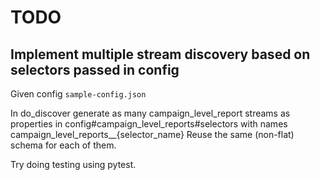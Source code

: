 # TODO

## Implement multiple stream discovery based on selectors passed in config

Given config `sample-config.json`

In do_discover generate as many campaign_level_report streams as properties in config#campaign_level_reports#selectors with names campaign_level_reports__{selector_name}
Reuse the same (non-flat) schema for each of them.

Try doing testing using pytest.
